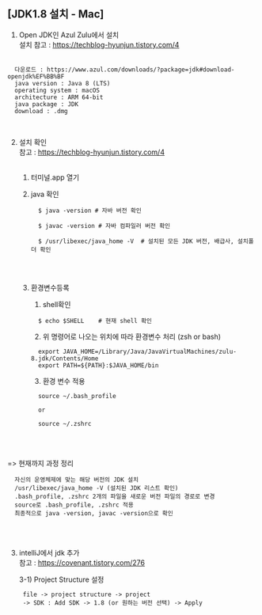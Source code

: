 
## [JDK1.8 설치 - Mac]

1.  Open JDK인 Azul Zulu에서 설치  <br/>
 설치 참고 : https://techblog-hyunjun.tistory.com/4  <br/><br/>
   
   ```
     다운로드 : https://www.azul.com/downloads/?package=jdk#download-openjdk%EF%BB%BF  
     java version : Java 8 (LTS) 
     operating system : macOS   
     architecture : ARM 64-bit 
     java package : JDK       
     download : .dmg

   ```

<br/>

2. 설치 확인    <br/>
참고 : https://techblog-hyunjun.tistory.com/4      <br/><br/>
  
    1) 터미널.app 열기    <br/>
    2) java 확인        <br/>
  
        ```
          $ java -version # 자바 버전 확인
  
          $ javac -version # 자바 컴파일러 버전 확인
  
          $ /usr/libexec/java_home -V  # 설치된 모든 JDK 버전, 배급사, 설치폴더 확인
          
        ```

    <br/>
    
    3) 환경변수등록      <br/>
  
        1) shell확인    <br/>
        
          ```
            $ echo $SHELL    # 현재 shell 확인  
          ```

         2) 위 명령어로 나오는 위치에 따라 환경변수 처리 (zsh or bash)     <br/>

          ```
            export JAVA_HOME=/Library/Java/JavaVirtualMachines/zulu-8.jdk/Contents/Home
            export PATH=${PATH}:$JAVA_HOME/bin
          ```

        3) 환경 변수 적용        <br/>
        
          ```
            source ~/.bash_profile
    
            or
            
            source ~/.zshrc
          ```

          
<br/><br/>

  => 현재까지 과정 정리    <br/>
  ```
    자신의 운영체제에 맞는 해당 버전의 JDK 설치
    /usr/libexec/java_home -V (설치된 JDK 리스트 확인)
    .bash_profile, .zshrc 2개의 파일을 새로운 버전 파일의 경로로 변경
    source로 .bash_profile, .zshrc 적용
    최종적으로 java -version, javac -version으로 확인
  ```


<br/><br/>

  
  3. intelliJ에서 jdk 추가       <br/>
    참고 : https://covenant.tistory.com/276
  
      3-1) Project Structure 설정      <br/>
      
          file -> project structure -> project  
          -> SDK : Add SDK -> 1.8 (or 원하는 버전 선택) -> Apply
        
      
      

